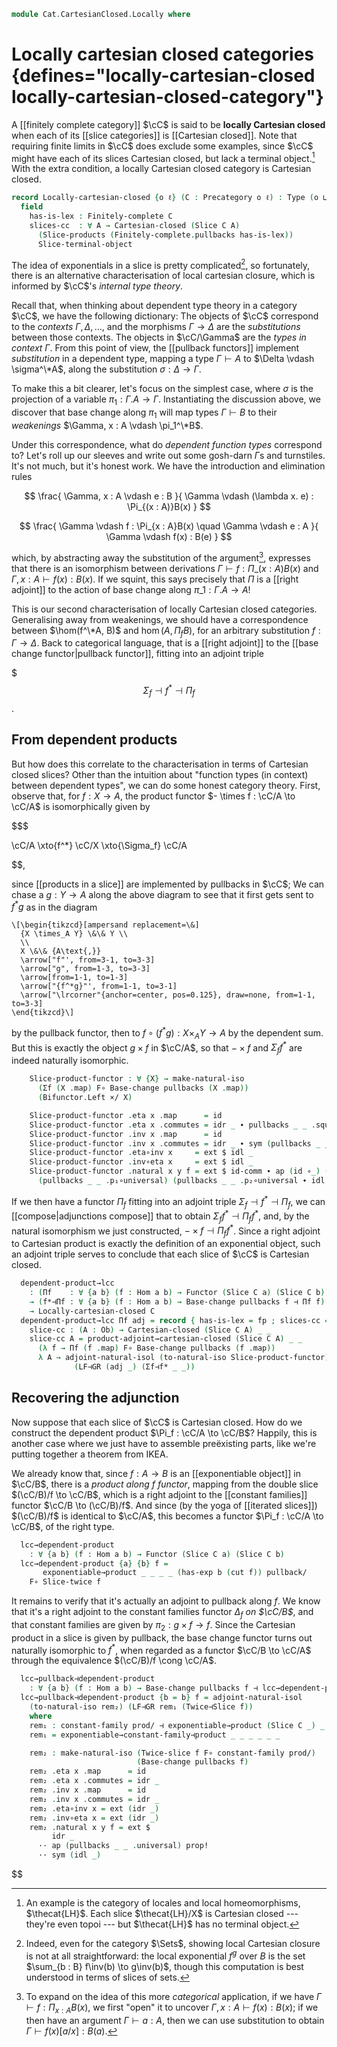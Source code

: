 <!--
```agda
open import Cat.Functor.Adjoint.Compose
open import Cat.Instances.Slice.Twice
open import Cat.Diagram.Limit.Finite
open import Cat.Diagram.Exponential
open import Cat.Instances.Functor
open import Cat.Diagram.Pullback
open import Cat.Functor.Pullback
open import Cat.Diagram.Product
open import Cat.Functor.Adjoint
open import Cat.Instances.Slice
open import Cat.Prelude

import Cat.Functor.Bifunctor as Bifunctor
import Cat.Reasoning
```
-->

```agda
module Cat.CartesianClosed.Locally where
```

<!--
```agda
open make-natural-iso
open Functor
open /-Obj
open /-Hom
```
-->

# Locally cartesian closed categories {defines="locally-cartesian-closed locally-cartesian-closed-category"}

A \[\[finitely complete category]] $\cC$ is said to be **locally Cartesian
closed** when each of its \[\[slice categories]] is \[\[Cartesian closed]].
Note that requiring finite limits in $\cC$ does exclude some examples,
since $\cC$ might have each of its slices Cartesian closed, but lack a
terminal object.[^lh] With the extra condition, a locally Cartesian closed
category is Cartesian closed.

[^lh]: An example is the category of locales and local homeomorphisms,
    $\thecat{LH}$. Each slice $\thecat{LH}/X$ is Cartesian closed ---
    they're even topoi --- but $\thecat{LH}$ has no terminal object.

[base change]: Cat.Functor.Pullback.html

```agda
record Locally-cartesian-closed {o ℓ} (C : Precategory o ℓ) : Type (o ⊔ ℓ) where
  field
    has-is-lex : Finitely-complete C
    slices-cc  : ∀ A → Cartesian-closed (Slice C A)
      (Slice-products (Finitely-complete.pullbacks has-is-lex))
      Slice-terminal-object
```

<!--
```agda
module _ {o ℓ} (C : Precategory o ℓ) (fp : Finitely-complete C) where
  open Locally-cartesian-closed
  open Finitely-complete fp
  open Cat.Reasoning C
  open Pullback

  module _ {A : Ob} where
    private module Fc = Cat.Reasoning Cat[ Slice C A , Slice C A ]
    ×/ = Binary-products.×-functor (Slice C A) (Slice-products pullbacks)
    open make-natural-iso
```
-->

The idea of exponentials in a slice is pretty complicated[^sets], so
fortunately, there is an alternative characterisation of local cartesian
closure, which is informed by $\cC$'s _internal type theory_.

Recall that, when thinking about dependent type theory in a category
$\cC$, we have the following dictionary: The objects of $\cC$ correspond
to the _contexts_ $\Gamma, \Delta, \dots$, and the morphisms $\Gamma \to
\Delta$ are the _substitutions_ between those contexts. The objects in
$\cC/\Gamma$ are the _types in context $\Gamma$_. From this point of
view, the [[pullback functors]] implement _substitution_ in a dependent
type, mapping a type $\Gamma \vdash A$ to $\Delta \vdash \sigma^\*A$,
along the substitution $\sigma : \Delta \to \Gamma$.

[^sets]: Indeed, even for the category $\Sets$, showing local Cartesian
    closure is not at all straightforward: the local exponential $f^g$ over
    $B$ is the set $\sum_{b : B} f\inv(b) \to g\inv(b)$, though this
    computation is best understood in terms of slices of
    sets.

To make this a bit clearer, let's focus on the simplest case, where
$\sigma$ is the projection of a variable $\pi_1 : \Gamma.A \to \Gamma$.
Instantiating the discussion above, we discover that base change along
$\pi_1$ will map types $\Gamma \vdash B$ to their _weakenings_ $\Gamma,
x : A \vdash \pi_1^\*B$.

Under this correspondence, what do _dependent function types_ correspond
to?  Let's roll up our sleeves and write out some gosh-darn $\Gamma$s
and turnstiles. It's not much, but it's honest work. We have the
introduction and elimination rules

<div class=mathpar>

$$
\frac{
  \Gamma, x : A \vdash e : B
}{
  \Gamma \vdash (\lambda x. e) : \Pi_{(x : A)}B(x)
}
$$

$$
\frac{
  \Gamma \vdash f : \Pi_{x : A}B(x) \quad
  \Gamma \vdash e : A
}{
  \Gamma \vdash f(x) : B(e)
}
$$

</div>

which, by abstracting away the substitution of the argument[^app],
expresses that there is an isomorphism between derivations $\Gamma
\vdash f : \Pi\_{(x : A)} B(x)$ and $\Gamma, x : A \vdash f(x) : B(x)$.
If we squint, this says precisely that $\Pi$ is a \[\[right adjoint]] to
the action of base change along $\pi\_1 : \Gamma.A \to A$!

[^app]: To expand on the idea of this more _categorical_ application, if
    we have $\Gamma \vdash f : \Pi_{x : A}B(x)$, we first "open" it to
    uncover $\Gamma, x : A \vdash f(x) : B(x)$; if we then have an argument
    $\Gamma \vdash a : A$, then we can use substitution to obtain $\Gamma
    \vdash f(x)[a/x] : B(a)$.

This is our second characterisation of locally Cartesian closed
categories. Generalising away from weakenings, we should have a
correspondence between $\hom(f^\*A, B)$ and $\hom(A, \Pi_f B)$, for an
arbitrary substitution $f : \Gamma \to \Delta$. Back to categorical
language, that is a [[right adjoint]] to the [[base change
functor|pullback functor]], fitting into an adjoint triple

$$$
\Sigma_f \dashv f^* \dashv \textstyle\Pi_f
$$.

## From dependent products

But how does this correlate to the characterisation in terms of
Cartesian closed slices? Other than the intuition about "function types
(in context) between dependent types", we can do some honest category
theory. First, observe that, for $f : X \to A$, the product functor $-
\times f : \cC/A \to \cC/A$ is isomorphically given by

$$$

\cC/A \xto{f^\*} \cC/X \xto{\Sigma_f} \cC/A

$$,

since [[products in a slice]] are implemented by pullbacks in $\cC$; We
can chase a $g : Y \to A$ along the above diagram to see that it first
gets sent to $f^*g$ as in the diagram

~~~{.quiver}
\[\begin{tikzcd}[ampersand replacement=\&]
  {X \times_A Y} \&\& Y \\
  \\
  X \&\& {A\text{,}}
  \arrow["f"', from=3-1, to=3-3]
  \arrow["g", from=1-3, to=3-3]
  \arrow[from=1-1, to=1-3]
  \arrow["{f^*g}"', from=1-1, to=3-1]
  \arrow["\lrcorner"{anchor=center, pos=0.125}, draw=none, from=1-1, to=3-3]
\end{tikzcd}\]
~~~

by the pullback functor, then to $f \circ (f^*g) : X \times_A Y \to A$
by the dependent sum. But this is exactly the object $g \times f$ in
$\cC/A$, so that $- \times f$ and $\Sigma_f f^*$ are indeed naturally
isomorphic.

```agda
    Slice-product-functor : ∀ {X} → make-natural-iso
      (Σf (X .map) F∘ Base-change pullbacks (X .map))
      (Bifunctor.Left ×/ X)

    Slice-product-functor .eta x .map      = id
    Slice-product-functor .eta x .commutes = idr _ ∙ pullbacks _ _ .square
    Slice-product-functor .inv x .map      = id
    Slice-product-functor .inv x .commutes = idr _ ∙ sym (pullbacks _ _ .square)
    Slice-product-functor .eta∘inv x     = ext $ idl _
    Slice-product-functor .inv∘eta x     = ext $ idl _
    Slice-product-functor .natural x y f = ext $ id-comm ∙ ap (id ∘_) (pullbacks _ _ .unique
      (pullbacks _ _ .p₁∘universal) (pullbacks _ _ .p₂∘universal ∙ idl _))
```

If we then have a functor $\Pi_f$ fitting into an adjoint triple
$\Sigma_f \dashv f^* \dashv \Pi_f$, we can [[compose|adjunctions
compose]] that to obtain $\Sigma_f f^* \dashv \Pi_f f^*$, and, by the
natural isomorphism we just constructed, $- \times f \dashv \Pi_f f^*$.
Since a right adjoint to Cartesian product is exactly the definition of
an exponential object, such an adjoint triple serves to conclude that
each slice of $\cC$ is Cartesian closed.

```agda
  dependent-product→lcc
    : (Πf    : ∀ {a b} (f : Hom a b) → Functor (Slice C a) (Slice C b))
    → (f*⊣Πf : ∀ {a b} (f : Hom a b) → Base-change pullbacks f ⊣ Πf f)
    → Locally-cartesian-closed C
  dependent-product→lcc Πf adj = record { has-is-lex = fp ; slices-cc = slice-cc } where
    slice-cc : (A : Ob) → Cartesian-closed (Slice C A) _ _
    slice-cc A = product-adjoint→cartesian-closed (Slice C A) _ _
      (λ f → Πf (f .map) F∘ Base-change pullbacks (f .map))
      λ A → adjoint-natural-isol (to-natural-iso Slice-product-functor)
              (LF⊣GR (adj _) (Σf⊣f* _ _))
```

<!--
```agda
module _ {o ℓ} (C : Precategory o ℓ) (lcc : Locally-cartesian-closed C) where
  open Locally-cartesian-closed lcc
  open Finitely-complete has-is-lex
  open Cat.Reasoning C
  open Pullback

  private
    module _ A where open Cartesian-closed (slices-cc A) public

    prod/ : ∀ {a} → has-products (Slice C a)
    prod/ = Slice-products pullbacks

    pullback/ : ∀ {b} → has-pullbacks (Slice C b)
    pullback/ = Slice-pullbacks pullbacks
```
-->

## Recovering the adjunction

Now suppose that each slice of $\cC$ is Cartesian closed. How do we
construct the dependent product $\Pi_f : \cC/A \to \cC/B$? Happily, this
is another case where we just have to assemble preëxisting parts, like
we're putting together a theorem from IKEA.

We already know that, since $f : A \to B$ is an [[exponentiable object]]
in $\cC/B$, there is a _product along $f$ functor_, mapping from the
double slice $(\cC/B)/f \to \cC/B$, which is a right adjoint to the
[[constant families]] functor $\cC/B \to (\cC/B)/f$. And since (by the
yoga of [[iterated slices]]) $(\cC/B)/f$ is identical to $\cC/A$, this
becomes a functor $\Pi_f : \cC/A \to \cC/B$, of the right type.

```agda
  lcc→dependent-product
    : ∀ {a b} (f : Hom a b) → Functor (Slice C a) (Slice C b)
  lcc→dependent-product {a} {b} f =
       exponentiable→product _ _ _ _ (has-exp b (cut f)) pullback/
    F∘ Slice-twice f
```

It remains to verify that it's actually an adjoint to pullback along
$f$. We know that it's a right adjoint to the constant families functor
$\Delta_f$ _on $\cC/B$_, and that constant families are given by $\pi_2
: g \times f \to f$. Since the Cartesian product in a slice is given by
pullback, the base change functor turns out naturally isomorphic to
$f^*$, when regarded as a functor $\cC/B \to \cC/A$ through the
equivalence $(\cC/B)/f \cong \cC/A$.

```agda
  lcc→pullback⊣dependent-product
    : ∀ {a b} (f : Hom a b) → Base-change pullbacks f ⊣ lcc→dependent-product f
  lcc→pullback⊣dependent-product {b = b} f = adjoint-natural-isol
    (to-natural-iso rem₂) (LF⊣GR rem₁ (Twice⊣Slice f))
    where
    rem₁ : constant-family prod/ ⊣ exponentiable→product (Slice C _) _ _ _ _ _
    rem₁ = exponentiable→constant-family⊣product _ _ _ _ _ _

    rem₂ : make-natural-iso (Twice-slice f F∘ constant-family prod/)
                            (Base-change pullbacks f)
    rem₂ .eta x .map      = id
    rem₂ .eta x .commutes = idr _
    rem₂ .inv x .map      = id
    rem₂ .inv x .commutes = idr _
    rem₂ .eta∘inv x = ext (idr _)
    rem₂ .inv∘eta x = ext (idr _)
    rem₂ .natural x y f = ext $
         idr _
      ·· ap (pullbacks _ _ .universal) prop!
      ·· sym (idl _)
```
$$
